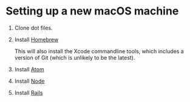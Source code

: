 # Setting up a new macOS machine

1. Clone dot files.
1. Install [Homebrew](Homebrew/README-Homebrew.md)

   This will also install the Xcode commandline tools, which includes a version of Git (which is unlikely to be the latest).

1. Install [Atom](Tools/Editors/Atom/README-Atom.md)
1. Install [Node]()
1. Install [Rails]()
